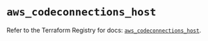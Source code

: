# `aws_codeconnections_host`

Refer to the Terraform Registry for docs: [`aws_codeconnections_host`](https://registry.terraform.io/providers/hashicorp/aws/5.97.0/docs/resources/codeconnections_host).
